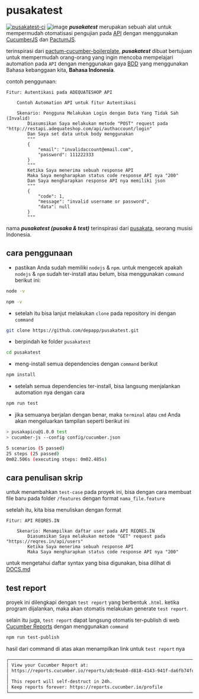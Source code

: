 
# pusakatest

[![pusakatest-ci](https://github.com/depapp/pusakatest/actions/workflows/ci.yml/badge.svg?branch=main)](https://github.com/depapp/pusakatest/actions/workflows/ci.yml)
![image](https://user-images.githubusercontent.com/6134774/180157241-726742b6-f3fa-44f0-ade1-88b27b4a02a8.png)
_**pusakatest**_ merupakan sebuah alat untuk mempermudah otomatisasi pengujian pada [API](https://id.wikipedia.org/wiki/Antarmuka_pemrograman_aplikasi) dengan menggunakan [CucumberJS](https://github.com/cucumber/cucumber-js) dan [PactumJS](https://pactumjs.github.io/).

terinspirasi dari [pactum-cucumber-boilerplate](https://github.com/pactumjs/pactum-cucumber-boilerplate), _**pusakatest**_ dibuat bertujuan untuk mempermudah orang-orang yang ingin mencoba mempelajari automation pada `API` dengan menggunakan gaya [BDD](https://en.wikipedia.org/wiki/Behavior-driven_development) yang menggunakan Bahasa kebanggaan kita, **Bahasa Indonesia**.

contoh penggunaan:
```gherkin
Fitur: Autentikasi pada ADEQUATESHOP API

    Contoh Automation API untuk fitur Autentikasi

    Skenario: Pengguna Melakukan Login dengan Data Yang Tidak Sah (Invalid)
        Diasumsikan Saya melakukan metode "POST" request pada "http://restapi.adequateshop.com/api/authaccount/login"
        Dan Saya set data untuk body menggunakan
        """
        {
            "email": "invalidaccount@email.com",
            "password": 111222333
        }
        """
        Ketika Saya menerima sebuah response API
        Maka Saya mengharapkan status code response API nya "200"
        Dan Saya mengharapkan response API nya memiliki json
        """
        {
            "code": 1,
            "message": "invalid username or password",
            "data": null
        }
        """
```

nama _**pusakatest (pusaka & test)**_ terinspirasi dari [pusakata](https://www.instagram.com/pusakata), seorang musisi Indonesia.

## cara penggunaan

- pastikan Anda sudah memiliki `nodejs` & `npm`. untuk mengecek apakah `nodejs` & `npm` sudah ter-install atau belum, bisa menggunakan `command` berikut ini:
```bash
node -v
```
```bash
npm -v
```
- setelah itu bisa lanjut melakukan `clone` pada repository ini dengan `command`
```bash
git clone https://github.com/depapp/pusakatest.git
```
- berpindah ke folder `pusakatest` 
```bash
cd pusakatest
```
- meng-install semua dependencies dengan `command` berikut
```bash
npm install
```
- setelah semua dependencies ter-install, bisa langsung menjalankan automation nya dengan cara
```bash
npm run test
```
- jika semuanya berjalan dengan benar, maka `terminal` atau `cmd` Anda akan mengeluarkan tampilan seperti berikut ini
```bash
> pusakapicu@1.0.0 test
> cucumber-js --config config/cucumber.json

5 scenarios (5 passed)
25 steps (25 passed)
0m02.506s (executing steps: 0m02.485s)
```

## cara penulisan skrip

untuk menambahkan `test-case` pada proyek ini, bisa dengan cara membuat file baru pada folder `/features` dengan format `nama_file.feature`

setelah itu, kita bisa menuliskan dengan format

```gherkin
Fitur: API REQRES.IN

    Skenario: Menampilkan daftar user pada API REQRES.IN
        Diasumsikan Saya melakukan metode "GET" request pada "https://reqres.in/api/users"
        Ketika Saya menerima sebuah response API
        Maka Saya mengharapkan status code response API nya "200"
```
untuk mengetahui daftar syntax yang bisa digunakan, bisa dilihat di [DOCS.md](https://github.com/depapp/pusakatest/blob/main/DOCS.md)

## test report

proyek ini dilengkapi dengan `test report` yang berbentuk `.html`. ketika program dijalankan, maka akan otomatis melakukan generate `test report`.

selain itu juga, `test report` dapat langsung otomatis ter-publish di web [Cucumber Reports](https://reports.cucumber.io) dengan menggunakan `command`
```bash
npm run test-publish
```
hasil dari command di atas akan menampilkan link untuk `test report` nya
```bash
┌──────────────────────────────────────────────────────────────────────────┐
│ View your Cucumber Report at:                                            │
│ https://reports.cucumber.io/reports/a8c9eab0-d818-4143-941f-da6fb74fdae8 │
│                                                                          │
│ This report will self-destruct in 24h.                                   │
│ Keep reports forever: https://reports.cucumber.io/profile                │
└──────────────────────────────────────────────────────────────────────────┘
```
